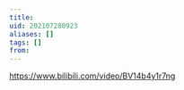 ```yaml
---
title: 
uid: 202107280923
aliases: []
tags: []
from: 
---
```

https://www.bilibili.com/video/BV14b4y1r7ng